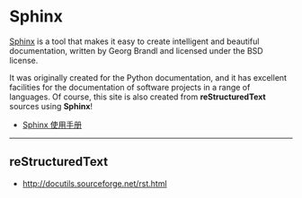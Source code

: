 # Sphinx

[Sphinx](http://www.sphinx-doc.org) is a tool that makes it easy to create intelligent and beautiful documentation, written by Georg Brandl and licensed under the BSD license.  

It was originally created for the Python documentation, and it has excellent facilities for the documentation of software projects in a range of languages. Of course, this site is also created from **reStructuredText** sources using **Sphinx**!

* [Sphinx 使用手册](https://zh-sphinx-doc.readthedocs.io)

-----

## reStructuredText

* http://docutils.sourceforge.net/rst.html
